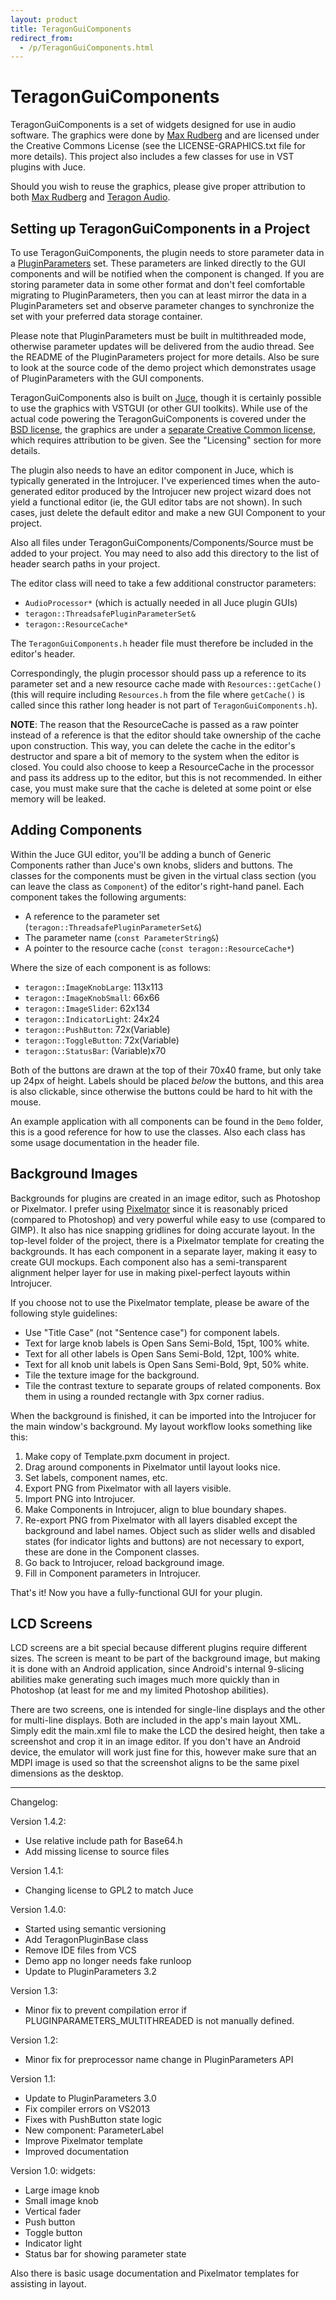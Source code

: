 ```yaml
---
layout: product
title: TeragonGuiComponents
redirect_from:
  - /p/TeragonGuiComponents.html
---
```


TeragonGuiComponents
====================

TeragonGuiComponents is a set of widgets designed for use in audio software.
The graphics were done by [Max Rudberg][5] and are licensed under the Creative
Commons License (see the LICENSE-GRAPHICS.txt file for more details). This
project also includes a few classes for use in VST plugins with Juce.

Should you wish to reuse the graphics, please give proper attribution to both
[Max Rudberg][5] and [Teragon Audio][6].


Setting up TeragonGuiComponents in a Project
--------------------------------------------

To use TeragonGuiComponents, the plugin needs to store parameter data in a
[PluginParameters][1] set. These parameters are linked directly to the GUI
components and will be notified when the component is changed. If you are
storing parameter data in some other format and don't feel comfortable
migrating to PluginParameters, then you can at least mirror the data in a
PluginParameters set and observe parameter changes to synchronize the set with
your preferred data storage container.

Please note that PluginParameters must be built in multithreaded mode,
otherwise parameter updates will be delivered from the audio thread. See the
README of the PluginParameters project for more details. Also be sure to look
at the source code of the demo project which demonstrates usage of
PluginParameters with the GUI components.

TeragonGuiComponents also is built on [Juce][2], though it is certainly
possible to use the graphics with VSTGUI (or other GUI toolkits). While use of
the actual code powering the TeragonGuiComponents is covered under the [BSD
license][3], the graphics are under a [separate Creative Common license][4],
which requires attribution to be given. See the "Licensing" section for more
details.

The plugin also needs to have an editor component in Juce, which is typically
generated in the Introjucer. I've experienced times when the auto-generated
editor produced by the Introjucer new project wizard does not yield a
functional editor (ie, the GUI editor tabs are not shown). In such cases, just
delete the default editor and make a new GUI Component to your project.

Also all files under TeragonGuiComponents/Components/Source must be added to
your project. You may need to also add this directory to the list of header
search paths in your project.

The editor class will need to take a few additional constructor parameters:

* `AudioProcessor*` (which is actually needed in all Juce plugin GUIs)
* `teragon::ThreadsafePluginParameterSet&`
* `teragon::ResourceCache*`

The `TeragonGuiComponents.h` header file must therefore be included in the
editor's header.

Correspondingly, the plugin processor should pass up a reference to its
parameter set and a new resource cache made with `Resources::getCache()` (this
will require including `Resources.h` from the file where `getCache()` is
called since this rather long header is not part of `TeragonGuiComponents.h`).

**NOTE**: The reason that the ResourceCache is passed as a raw pointer instead
of a reference is that the editor should take ownership of the cache upon
construction. This way, you can delete the cache in the editor's destructor
and spare a bit of memory to the system when the editor is closed. You could
also choose to keep a ResourceCache in the processor and pass its address up
to the editor, but this is not recommended. In either case, you must make sure
that the cache is deleted at some point or else memory will be leaked.


Adding Components
-----------------

Within the Juce GUI editor, you'll be adding a bunch of Generic Components
rather than Juce's own knobs, sliders and buttons. The classes for the
components must be given in the virtual class section (you can leave the class
as `Component`) of the editor's right-hand panel. Each component takes the
following arguments:

* A reference to the parameter set (`teragon::ThreadsafePluginParameterSet&`)
* The parameter name (`const ParameterString&`)
* A pointer to the resource cache (`const teragon::ResourceCache*`)

Where the size of each component is as follows:

* `teragon::ImageKnobLarge`: 113x113
* `teragon::ImageKnobSmall`: 66x66
* `teragon::ImageSlider`: 62x134
* `teragon::IndicatorLight`: 24x24
* `teragon::PushButton`: 72x(Variable)
* `teragon::ToggleButton`: 72x(Variable)
* `teragon::StatusBar`: (Variable)x70

Both of the buttons are drawn at the top of their 70x40 frame, but only take
up 24px of height. Labels should be placed *below* the buttons, and this area
is also clickable, since otherwise the buttons could be hard to hit with the
mouse.

An example application with all components can be found in the `Demo` folder,
this is a good reference for how to use the classes. Also each class has some
usage documentation in the header file.


Background Images
-----------------

Backgrounds for plugins are created in an image editor, such as Photoshop or
Pixelmator. I prefer using [Pixelmator][7] since it is reasonably priced
(compared to Photoshop) and very powerful while easy to use (compared to
GIMP). It also has nice snapping gridlines for doing accurate layout. In the
top-level folder of the project, there is a Pixelmator template for creating
the backgrounds. It has each component in a separate layer, making it easy to
create GUI mockups. Each component also has a semi-transparent alignment
helper layer for use in making pixel-perfect layouts within Introjucer.

If you choose not to use the Pixelmator template, please be aware of the
following style guidelines:

* Use "Title Case" (not "Sentence case") for component labels.
* Text for large knob labels is Open Sans Semi-Bold, 15pt, 100% white.
* Text for all other labels is Open Sans Semi-Bold, 12pt, 100% white.
* Text for all knob unit labels is Open Sans Semi-Bold, 9pt, 50% white.
* Tile the texture image for the background.
* Tile the contrast texture to separate groups of related components. Box
  them in using a rounded rectangle with 3px corner radius.

When the background is finished, it can be imported into the Introjucer for
the main window's background. My layout workflow looks something like this:

1. Make copy of Template.pxm document in project.
2. Drag around components in Pixelmator until layout looks nice.
3. Set labels, component names, etc.
4. Export PNG from Pixelmator with all layers visible.
5. Import PNG into Introjucer.
6. Make Components in Introjucer, align to blue boundary shapes.
7. Re-export PNG from Pixelmator with all layers disabled except the
   background and label names. Object such as slider wells and disabled states
   (for indicator lights and buttons) are not necessary to export, these are
   done in the Component classes.
8. Go back to Introjucer, reload background image.
9. Fill in Component parameters in Introjucer.

That's it! Now you have a fully-functional GUI for your plugin.


LCD Screens
-----------

LCD screens are a bit special because different plugins require different
sizes. The screen is meant to be part of the background image, but making it
is done with an Android application, since Android's internal 9-slicing
abilities make generating such images much more quickly than in Photoshop (at
least for me and my limited Photoshop abilities).

There are two screens, one is intended for single-line displays and the other
for multi-line displays. Both are included in the app's main layout XML.
Simply edit the main.xml file to make the LCD the desired height, then take a
screenshot and crop it in an image editor. If you don't have an Android
device, the emulator will work just fine for this, however make sure that an
MDPI image is used so that the screenshot aligns to be the same pixel
dimensions as the desktop.










- - -

Changelog:

Version 1.4.2:
- Use relative include path for Base64.h
- Add missing license to source files

Version 1.4.1:
<ul><li> Changing license to GPL2 to match Juce</li></ul>

Version 1.4.0:
- Started using semantic versioning
- Add TeragonPluginBase class
- Remove IDE files from VCS
- Demo app no longer needs fake runloop
- Update to PluginParameters 3.2

Version 1.3:
- Minor fix to prevent compilation error if
  PLUGINPARAMETERS_MULTITHREADED is not manually defined.

Version 1.2:
<ul><li> Minor fix for preprocessor name change in PluginParameters API</li></ul>

Version 1.1:
- Update to PluginParameters 3.0
- Fix compiler errors on VS2013
- Fixes with PushButton state logic
- New component: ParameterLabel
- Improve Pixelmator template
- Improved documentation

Version 1.0:
widgets:

- Large image knob
- Small image knob
- Vertical fader
- Push button
- Toggle button
- Indicator light
- Status bar for showing parameter state

Also there is basic usage documentation and Pixelmator templates for
assisting in layout.


[1]: https://github.com/teragonaudio/PluginParameters
[2]: http://www.juce.com
[3]: https://github.com/teragonaudio/TeragonGuiComponents/blob/master/LICENSE-GRAPHICS.txt
[4]: https://github.com/teragonaudio/TeragonGuiComponents/blob/master/LICENSE-CODE.txt
[5]: http://www.maxrudberg.com
[6]: http://www.teragonaudio.com
[7]: http://www.pixelmator.com
